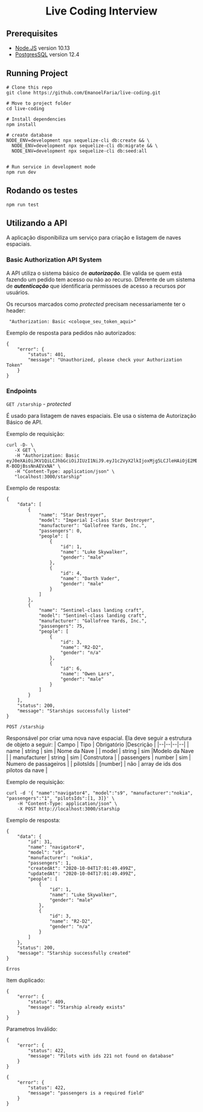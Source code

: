 <h1 align="center">Live Coding Interview</h1>

## Prerequisites

- [Node.JS](https://nodejs.org/) version 10.13
- [PostgresSQL](https://www.postgresql.org/) version 12.4

## Running Project

```
# Clone this repo
git clone https://github.com/EmanoelFaria/live-coding.git

# Move to project folder
cd live-coding

# Install dependencies
npm install

# create database
NODE_ENV=development npx sequelize-cli db:create && \
  NODE_ENV=development npx sequelize-cli db:migrate && \
  NODE_ENV=development npx sequelize-cli db:seed:all


# Run service in development mode
npm run dev
```

## Rodando os testes

```
npm run test
```

## Utilizando a API

A aplicação disponibiliza um serviço para criação e listagem de naves espaciais.

### Basic **Authorization** API System

A API utiliza o sistema básico de **_autorização_**. Ele valida se quem está fazendo um pedido tem acesso ou não ao recurso. Diferente de um sistema de **_autenticação_** que identificaria permissoes de acesso a recursos por usuários.

Os recursos marcados como _protected_ precisam necessariamente ter o header:

```
 "Authorization: Basic <coloque_seu_token_aqui>"
```

Exemplo de resposta para pedidos não autorizados:

```
{
    "error": {
        "status": 401,
        "message": "Unauthorized, please check your Authorization Token"
    }
}
```

### Endpoints

`GET /starship` - _protected_

É usado para listagem de naves espaciais. Ele usa o sistema de Autorização Básico de API.

Exemplo de requisição:

```
curl -D- \
   -X GET \
   -H "Authorization: Basic eyJ0eXAiOiJKV1QiLCJhbGciOiJIUzI1NiJ9.eyJ1c2VyX2lkIjoxMjg5LCJleHAiOjE2MDY1OTQ4NTd9.Nxn8z19u9YrT9ctpYG855YE66-R-BODjBssNnAEVxNA" \
   -H "Content-Type: application/json" \
   "localhost:3000/starship"
```

Exemplo de resposta:

```
{
    "data": [
        {
            "name": "Star Destroyer",
            "model": "Imperial I-class Star Destroyer",
            "manufacturer": "Gallofree Yards, Inc.",
            "passengers": 0,
            "people": [
                {
                    "id": 1,
                    "name": "Luke Skywalker",
                    "gender": "male"
                },
                {
                    "id": 4,
                    "name": "Darth Vader",
                    "gender": "male"
                }
            ]
        },
        {
            "name": "Sentinel-class landing craft",
            "model": "Sentinel-class landing craft",
            "manufacturer": "Gallofree Yards, Inc.",
            "passengers": 75,
            "people": [
                {
                    "id": 3,
                    "name": "R2-D2",
                    "gender": "n/a"
                },
                {
                    "id": 6,
                    "name": "Owen Lars",
                    "gender": "male"
                }
            ]
        }
    ],
    "status": 200,
    "message": "Starships successfully listed"
}
```

`POST /starship`

Responsável por criar uma nova nave espacial. Ela deve seguir a estrutura de objeto a seguir:
| Campo | Tipo | Obrigatório |Descrição |
|--|--|--|--|
| name | string | sim | Nome da Nave |
| model | string | sim |Modelo da Nave |
| manufacturer | string | sim | Construtora |
| passengers | number | sim | Numero de passageiros |
| pilotsIds | [number] | não | array de ids dos pilotos da nave |

Exemplo de requisição:

```
curl -d '{ "name":"navigator4", "model":"s9", "manufacturer":"nokia", "passengers":"1", "pilotsIds":[1, 3]}' \
    -H "Content-Type: application/json" \
    -X POST http://localhost:3000/starship

```

Exemplo de resposta:

```
{
    "data": {
        "id": 31,
        "name": "navigator4",
        "model": "s9",
        "manufacturer": "nokia",
        "passengers": 1,
        "createdAt": "2020-10-04T17:01:49.499Z",
        "updatedAt": "2020-10-04T17:01:49.499Z",
        "people": [
            {
                "id": 1,
                "name": "Luke Skywalker",
                "gender": "male"
            },
            {
                "id": 3,
                "name": "R2-D2",
                "gender": "n/a"
            }
        ]
    },
    "status": 200,
    "message": "Starship successfully created"
}
```

`Erros`

Item duplicado:

```
{
    "error": {
        "status": 409,
        "message": "Starship already exists"
    }
}
```

Parametros Inválido:

```
{
    "error": {
        "status": 422,
        "message": "Pilots with ids 221 not found on database"
    }
}
```

```
{
    "error": {
        "status": 422,
        "message": "passengers is a required field"
    }
}
```
